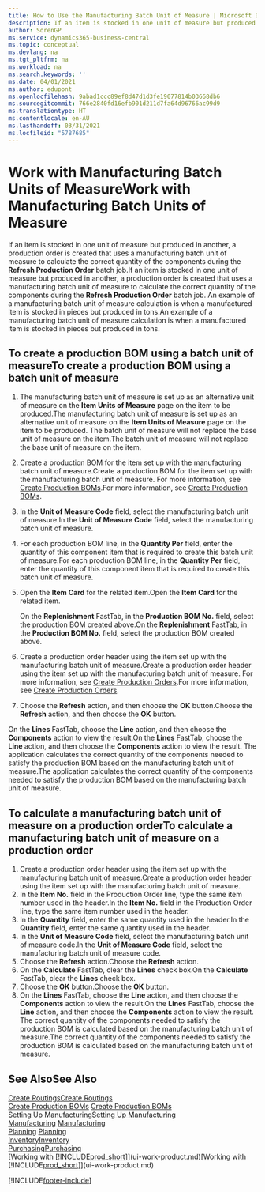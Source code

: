 ```yaml
---
title: How to Use the Manufacturing Batch Unit of Measure | Microsoft Docs
description: If an item is stocked in one unit of measure but produced in another, then the production order must be use a manufacturing batch unit of measure to calculate the correct quantity of components. An example of a manufacturing batch unit of measure calculation is when a manufactured item is stocked in pieces but produced in tons.
author: SorenGP
ms.service: dynamics365-business-central
ms.topic: conceptual
ms.devlang: na
ms.tgt_pltfrm: na
ms.workload: na
ms.search.keywords: ''
ms.date: 04/01/2021
ms.author: edupont
ms.openlocfilehash: 9abad1ccc89ef8d47d1d3fe19077814b03668db6
ms.sourcegitcommit: 766e2840fd16efb901d211d7fa64d96766ac99d9
ms.translationtype: HT
ms.contentlocale: en-AU
ms.lasthandoff: 03/31/2021
ms.locfileid: "5787685"
---
```

# <a name="work-with-manufacturing-batch-units-of-measure"></a><span data-ttu-id="ff21e-104">Work with Manufacturing Batch Units of Measure</span><span class="sxs-lookup"><span data-stu-id="ff21e-104">Work with Manufacturing Batch Units of Measure</span></span>
<span data-ttu-id="ff21e-105">If an item is stocked in one unit of measure but produced in another, a production order is created that uses a manufacturing batch unit of measure to calculate the correct quantity of the components during the **Refresh Production Order** batch job.</span><span class="sxs-lookup"><span data-stu-id="ff21e-105">If an item is stocked in one unit of measure but produced in another, a production order is created that uses a manufacturing batch unit of measure to calculate the correct quantity of the components during the **Refresh Production Order** batch job.</span></span> <span data-ttu-id="ff21e-106">An example of a manufacturing batch unit of measure calculation is when a manufactured item is stocked in pieces but produced in tons.</span><span class="sxs-lookup"><span data-stu-id="ff21e-106">An example of a manufacturing batch unit of measure calculation is when a manufactured item is stocked in pieces but produced in tons.</span></span>  

## <a name="to-create-a-production-bom-using-a-batch-unit-of-measure"></a><span data-ttu-id="ff21e-107">To create a production BOM using a batch unit of measure</span><span class="sxs-lookup"><span data-stu-id="ff21e-107">To create a production BOM using a batch unit of measure</span></span>  
1.  <span data-ttu-id="ff21e-108">The manufacturing batch unit of measure is set up as an alternative unit of measure on the **Item Units of Measure** page on the item to be produced.</span><span class="sxs-lookup"><span data-stu-id="ff21e-108">The manufacturing batch unit of measure is set up as an alternative unit of measure on the **Item Units of Measure** page on the item to be produced.</span></span> <span data-ttu-id="ff21e-109">The batch unit of measure will not replace the base unit of measure on the item.</span><span class="sxs-lookup"><span data-stu-id="ff21e-109">The batch unit of measure will not replace the base unit of measure on the item.</span></span>  
2.  <span data-ttu-id="ff21e-110">Create a production BOM for the item set up with the manufacturing batch unit of measure.</span><span class="sxs-lookup"><span data-stu-id="ff21e-110">Create a production BOM for the item set up with the manufacturing batch unit of measure.</span></span> <span data-ttu-id="ff21e-111">For more information, see [Create Production BOMs](production-how-to-create-production-boms.md).</span><span class="sxs-lookup"><span data-stu-id="ff21e-111">For more information, see [Create Production BOMs](production-how-to-create-production-boms.md).</span></span>  
3.  <span data-ttu-id="ff21e-112">In the **Unit of Measure Code** field, select the manufacturing batch unit of measure.</span><span class="sxs-lookup"><span data-stu-id="ff21e-112">In the **Unit of Measure Code** field, select the manufacturing batch unit of measure.</span></span>  
4.  <span data-ttu-id="ff21e-113">For each production BOM line, in the **Quantity Per** field, enter the quantity of this component item that is required to create this batch unit of measure.</span><span class="sxs-lookup"><span data-stu-id="ff21e-113">For each production BOM line, in the **Quantity Per** field, enter the quantity of this component item that is required to create this batch unit of measure.</span></span>  
5.  <span data-ttu-id="ff21e-114">Open the **Item Card** for the related item.</span><span class="sxs-lookup"><span data-stu-id="ff21e-114">Open the **Item Card** for the related item.</span></span>  

    <span data-ttu-id="ff21e-115">On the **Replenishment** FastTab, in the **Production BOM No.** field, select the production BOM created above.</span><span class="sxs-lookup"><span data-stu-id="ff21e-115">On the **Replenishment** FastTab, in the **Production BOM No.** field, select the production BOM created above.</span></span>  
6.  <span data-ttu-id="ff21e-116">Create a production order header using the item set up with the manufacturing batch unit of measure.</span><span class="sxs-lookup"><span data-stu-id="ff21e-116">Create a production order header using the item set up with the manufacturing batch unit of measure.</span></span> <span data-ttu-id="ff21e-117">For more information, see [Create Production Orders](production-how-to-create-production-orders.md).</span><span class="sxs-lookup"><span data-stu-id="ff21e-117">For more information, see [Create Production Orders](production-how-to-create-production-orders.md).</span></span>  
7.  <span data-ttu-id="ff21e-118">Choose the **Refresh** action, and then choose  the **OK** button.</span><span class="sxs-lookup"><span data-stu-id="ff21e-118">Choose the **Refresh** action, and then choose  the **OK** button.</span></span>  

<span data-ttu-id="ff21e-119">On the **Lines** FastTab, choose the **Line** action, and then choose the **Components** action to view the result.</span><span class="sxs-lookup"><span data-stu-id="ff21e-119">On the **Lines** FastTab, choose the **Line** action, and then choose the **Components** action to view the result.</span></span> <span data-ttu-id="ff21e-120">The application calculates the correct quantity of the components needed to satisfy the production BOM based on the manufacturing batch unit of measure.</span><span class="sxs-lookup"><span data-stu-id="ff21e-120">The application calculates the correct quantity of the components needed to satisfy the production BOM based on the manufacturing batch unit of measure.</span></span>  

## <a name="to-calculate-a-manufacturing-batch-unit-of-measure-on-a-production-order"></a><span data-ttu-id="ff21e-121">To calculate a manufacturing batch unit of measure on a production order</span><span class="sxs-lookup"><span data-stu-id="ff21e-121">To calculate a manufacturing batch unit of measure on a production order</span></span>  
1.  <span data-ttu-id="ff21e-122">Create a production order header using the item set up with the manufacturing batch unit of measure.</span><span class="sxs-lookup"><span data-stu-id="ff21e-122">Create a production order header using the item set up with the manufacturing batch unit of measure.</span></span>  
2.  <span data-ttu-id="ff21e-123">In the **Item No.** field in the Production Order line, type the same item number used in the header.</span><span class="sxs-lookup"><span data-stu-id="ff21e-123">In the **Item No.** field in the Production Order line, type the same item number used in the header.</span></span>  
3.  <span data-ttu-id="ff21e-124">In the **Quantity** field, enter the same quantity used in the header.</span><span class="sxs-lookup"><span data-stu-id="ff21e-124">In the **Quantity** field, enter the same quantity used in the header.</span></span>  
4.  <span data-ttu-id="ff21e-125">In the **Unit of Measure Code** field, select the manufacturing batch unit of measure code.</span><span class="sxs-lookup"><span data-stu-id="ff21e-125">In the **Unit of Measure Code** field, select the manufacturing batch unit of measure code.</span></span>  
5.  <span data-ttu-id="ff21e-126">Choose the **Refresh** action.</span><span class="sxs-lookup"><span data-stu-id="ff21e-126">Choose the **Refresh** action.</span></span>
6.  <span data-ttu-id="ff21e-127">On the **Calculate** FastTab, clear the **Lines** check box.</span><span class="sxs-lookup"><span data-stu-id="ff21e-127">On the **Calculate** FastTab, clear the **Lines** check box.</span></span>  
7.  <span data-ttu-id="ff21e-128">Choose the **OK** button.</span><span class="sxs-lookup"><span data-stu-id="ff21e-128">Choose the **OK** button.</span></span>  
8.  <span data-ttu-id="ff21e-129">On the **Lines** FastTab, choose the **Line** action, and then choose the **Components** action to view the result.</span><span class="sxs-lookup"><span data-stu-id="ff21e-129">On the **Lines** FastTab, choose the **Line** action, and then choose the **Components** action to view the result.</span></span> <span data-ttu-id="ff21e-130">The correct quantity of the components needed to satisfy the production BOM is calculated based on the manufacturing batch unit of measure.</span><span class="sxs-lookup"><span data-stu-id="ff21e-130">The correct quantity of the components needed to satisfy the production BOM is calculated based on the manufacturing batch unit of measure.</span></span>  

## <a name="see-also"></a><span data-ttu-id="ff21e-131">See Also</span><span class="sxs-lookup"><span data-stu-id="ff21e-131">See Also</span></span>  
[<span data-ttu-id="ff21e-132">Create Routings</span><span class="sxs-lookup"><span data-stu-id="ff21e-132">Create Routings</span></span>](production-how-to-create-routings.md)  
<span data-ttu-id="ff21e-133">[Create Production BOMs](production-how-to-create-production-boms.md)   </span><span class="sxs-lookup"><span data-stu-id="ff21e-133">[Create Production BOMs](production-how-to-create-production-boms.md)   </span></span>  
[<span data-ttu-id="ff21e-134">Setting Up Manufacturing</span><span class="sxs-lookup"><span data-stu-id="ff21e-134">Setting Up Manufacturing</span></span>](production-configure-production-processes.md)  
<span data-ttu-id="ff21e-135">[Manufacturing](production-manage-manufacturing.md)  </span><span class="sxs-lookup"><span data-stu-id="ff21e-135">[Manufacturing](production-manage-manufacturing.md)  </span></span>  
<span data-ttu-id="ff21e-136">[Planning](production-planning.md) </span><span class="sxs-lookup"><span data-stu-id="ff21e-136">[Planning](production-planning.md) </span></span>  
[<span data-ttu-id="ff21e-137">Inventory</span><span class="sxs-lookup"><span data-stu-id="ff21e-137">Inventory</span></span>](inventory-manage-inventory.md)  
[<span data-ttu-id="ff21e-138">Purchasing</span><span class="sxs-lookup"><span data-stu-id="ff21e-138">Purchasing</span></span>](purchasing-manage-purchasing.md)  
<span data-ttu-id="ff21e-139">[Working with [!INCLUDE[prod_short](includes/prod_short.md)]](ui-work-product.md)</span><span class="sxs-lookup"><span data-stu-id="ff21e-139">[Working with [!INCLUDE[prod_short](includes/prod_short.md)]](ui-work-product.md)</span></span>  


[!INCLUDE[footer-include](includes/footer-banner.md)]